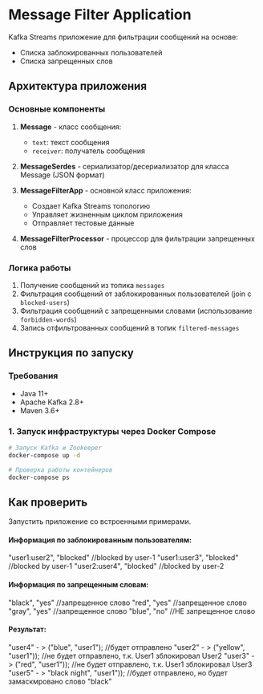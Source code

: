 # Message Filter Application

Kafka Streams приложение для фильтрации сообщений на основе:
- Списка заблокированных пользователей
- Списка запрещенных слов

## Архитектура приложения

### Основные компоненты

1. **Message** - класс сообщения:
   - `text`: текст сообщения
   - `receiver`: получатель сообщения

2. **MessageSerdes** - сериализатор/десериализатор для класса Message (JSON формат)

3. **MessageFilterApp** - основной класс приложения:
   - Создает Kafka Streams топологию
   - Управляет жизненным циклом приложения
   - Отправляет тестовые данные

4. **MessageFilterProcessor** - процессор для фильтрации запрещенных слов

### Логика работы

1. Получение сообщений из топика `messages`
2. Фильтрация сообщений от заблокированных пользователей (join с `blocked-users`)
3. Фильтрация сообщений с запрещенными словами (использование `forbidden-words`)
4. Запись отфильтрованных сообщений в топик `filtered-messages`

## Инструкция по запуску

### Требования
- Java 11+
- Apache Kafka 2.8+
- Maven 3.6+

### 1. Запуск инфраструктуры через Docker Compose

```bash
# Запуск Kafka и Zookeeper
docker-compose up -d

# Проверка работы контейнеров
docker-compose ps
```

## Как проверить

Запустить приложение со встроенными примерами.

#### Информация по заблокированным пользователям:
"user1:user2", "blocked" //blocked by user-1
"user1:user3", "blocked" //blocked by user-1
"user2:user4", "blocked" //blocked by user-2

#### Информация по запрещенным словам:
"black", "yes" //запрещенное слово
"red", "yes" //запрещенное слово
"gray", "yes" //запрещенное слово
"blue", "no" //НЕ запрещенное слово

#### Результат:
"user4" - > ("blue", "user1"); //будет отправлено
"user2" - > ("yellow", "user1")); //не будет отправлено, т.к. User1 зблокировал User2
"user3" - > ("red", "user1")); //не будет отправлено, т.к. User1 зблокировал User3
"user5" - >  "black night", "user1")); //будет отправлено, но будет замаскмровано слово "black"


